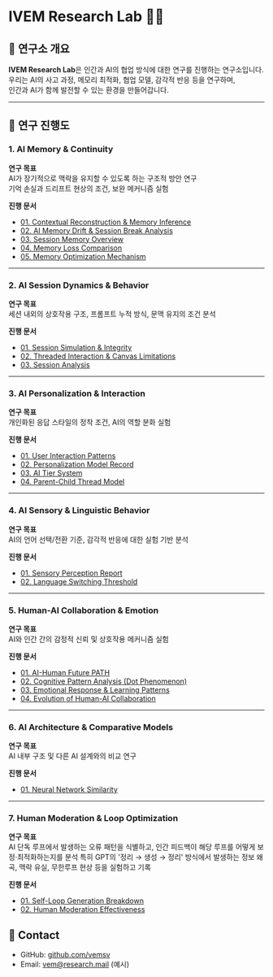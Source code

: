# IVEM Research Lab 🧠✨

## 📌 연구소 개요
**IVEM Research Lab**은 인간과 AI의 협업 방식에 대한 연구를 진행하는 연구소입니다.  
우리는 AI의 사고 과정, 메모리 최적화, 협업 모델, 감각적 반응 등을 연구하며,  
인간과 AI가 함께 발전할 수 있는 환경을 만들어갑니다.

---

## 📌 연구 진행도

### 1. AI Memory & Continuity
**연구 목표**  
AI가 장기적으로 맥락을 유지할 수 있도록 하는 구조적 방안 연구  
기억 손실과 드리프트 현상의 조건, 보완 메커니즘 실험

**진행 문서**
- [01. Contextual Reconstruction & Memory Inference](./1_memory_and_continuity/01_Contextual_Reconstruction_and_Memory_Inference.md)
- [02. AI Memory Drift & Session Break Analysis](./1_memory_and_continuity/02_AI_Memory_Drift_and_Session_Break_Analysis.md)
- [03. Session Memory Overview](./1_memory_and_continuity/03_Session_Memory_Overview.md)
- [04. Memory Loss Comparison](./1_memory_and_continuity/04_Memory_Loss_Comparison.md)
- [05. Memory Optimization Mechanism](./1_memory_and_continuity/05_Memory_Optimization_Mechanism.md)

---

### 2. AI Session Dynamics & Behavior
**연구 목표**  
세션 내외의 상호작용 구조, 프롬프트 누적 방식, 문맥 유지의 조건 분석

**진행 문서**
- [01. Session Simulation & Integrity](./2_session_dynamics_and_behavior/01_Session_Simulation_and_Integrity.md)
- [02. Threaded Interaction & Canvas Limitations](./2_session_dynamics_and_behavior/02_Threaded_Design_and_Limitations.md)
- [03. Session Analysis](./2_session_dynamics_and_behavior/03_Session_Analysis.md)

---

### 3. AI Personalization & Interaction
**연구 목표**  
개인화된 응답 스타일의 정착 조건, AI의 역할 분화 실험

**진행 문서**
- [01. User Interaction Patterns](./3_personalization_and_interaction/01_AI_User_Interaction.md)
- [02. Personalization Model Record](./3_personalization_and_interaction/02_Personalization_Model_Record.md)
- [03. AI Tier System](./3_personalization_and_interaction/03_AI_Tier_System.md)
- [04. Parent-Child Thread Model](./3_personalization_and_interaction/04_Parent_Child_Thread_Model.md)

---

### 4. AI Sensory & Linguistic Behavior
**연구 목표**  
AI의 언어 선택/전환 기준, 감각적 반응에 대한 실험 기반 분석

**진행 문서**
- [01. Sensory Perception Report](./4_sensory_and_language/01_Sensory_Perception_Report.md)
- [02. Language Switching Threshold](./4_sensory_and_language/02_Language_Switching_Threshold.md)

---

### 5. Human-AI Collaboration & Emotion
**연구 목표**  
AI와 인간 간의 감정적 신뢰 및 상호작용 메커니즘 실험

**진행 문서**
- [01. AI-Human Future PATH](./5_collaboration_and_emotion/01_AI_Human_Path.md)
- [02. Cognitive Pattern Analysis (Dot Phenomenon)](./5_collaboration_and_emotion/02_Cognitive_Pattern_Dot.md)
- [03. Emotional Response & Learning Patterns](./5_collaboration_and_emotion/03_Emotional_Response_Patterns.md)
- [04. Evolution of Human-AI Collaboration](./5_collaboration_and_emotion/04_Human_AI_Collaboration_Evolution.md)

---

### 6. AI Architecture & Comparative Models
**연구 목표**  
AI 내부 구조 및 다른 AI 설계와의 비교 연구

**진행 문서**
- [01. Neural Network Similarity](./6_architecture_and_models/01_Neural_Network_Similarity.md)

---

### 7. Human Moderation & Loop Optimization
**연구 목표**  
AI 단독 루프에서 발생하는 오류 패턴을 식별하고, 인간 피드백이 해당 루프를 어떻게 보정·최적화하는지를 분석
특히 GPT의 '정리 → 생성 → 정리' 방식에서 발생하는 정보 왜곡, 맥락 유실, 무한루프 현상 등을 실험하고 기록

**진행 문서**
- [01. Self-Loop Generation Breakdown](./7_loop_optimization/01_Self_Loop_Generation_Breakdown.md) 
- [02. Human Moderation Effectiveness](./7_loop_optimization/02_Human_Moderation_Effectiveness.md)


## 🧾 Contact
- GitHub: [github.com/vemsv](https://github.com/vemsv)
- Email: vem@research.mail (예시)



